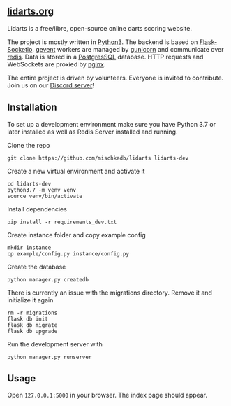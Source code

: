 [lidarts.org](https://lidarts.org)
----

Lidarts is a free/libre, open-source online darts scoring website.

The project is mostly written in [Python3](https://www.python.org). 
The backend is based on [Flask-Socketio](https://flask-socketio.readthedocs.io/en/latest/). 
[gevent](http://www.gevent.org/) workers are managed by [gunicorn](https://gunicorn.org/) 
and communicate over [redis](https://redis.io/). 
Data is stored in a [PostgresSQL](https://www.postgresql.org/) database.
HTTP requests and WebSockets are proxied by [nginx](https://www.nginx.com/).

The entire project is driven by volunteers. Everyone is invited to contribute. 
Join us on our [Discord server](https://discordapp.com/invite/devMXxf)!

Installation
----

To set up a development environment make sure you have Python 3.7 or later installed 
as well as Redis Server installed and running.

Clone the repo
~~~
git clone https://github.com/mischkadb/lidarts lidarts-dev
~~~

Create a new virtual environment and activate it
~~~
cd lidarts-dev
python3.7 -m venv venv
source venv/bin/activate
~~~

Install dependencies
~~~
pip install -r requirements_dev.txt
~~~

Create instance folder and copy example config
~~~
mkdir instance
cp example/config.py instance/config.py
~~~

Create the database
~~~
python manager.py createdb
~~~

There is currently an issue with the migrations directory.
Remove it and initialize it again
~~~
rm -r migrations
flask db init
flask db migrate
flask db upgrade
~~~

Run the development server with
~~~
python manager.py runserver
~~~

Usage
-----

Open `127.0.0.1:5000` in your browser. The index page should appear.
